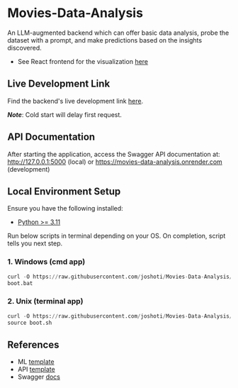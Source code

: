 # Movies-Data-Analysis
An LLM-augmented backend which can offer basic data analysis, probe the dataset with a prompt, and make predictions based on the insights discovered.

- See React frontend for the visualization [here](https://github.com/joshoti/Movies-Data-Visualization)

## Live Development Link
Find the backend's live development link [here](https://movies-data-analysis.onrender.com). 

***Note***: Cold start will delay first request.

## API Documentation
After starting the application, access the Swagger API documentation at: http://127.0.0.1:5000 (local) or https://movies-data-analysis.onrender.com (development)

## Local Environment Setup
Ensure you have the following installed:
- [Python >= 3.11](https://www.python.org/downloads/)

Run below scripts in terminal depending on your OS. On completion, script tells you next step.
### 1. Windows (cmd app)
```py
curl -O https://raw.githubusercontent.com/joshoti/Movies-Data-Analysis/HEAD/boot.bat
boot.bat
```

### 2. Unix (terminal app)
```py
curl -O https://raw.githubusercontent.com/joshoti/Movies-Data-Analysis/HEAD/boot.sh
source boot.sh
```


## References
- ML [template](https://github.com/datalumina/datalumina-project-template)
- API [template](https://github.com/miguelgrinberg/microblog)
- Swagger [docs](https://swagger.io/docs/specification/v3_0/adding-examples/)
